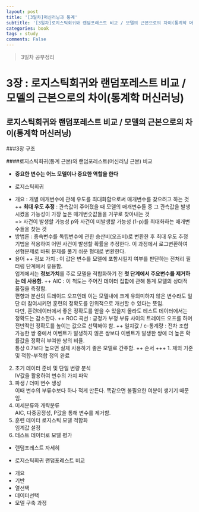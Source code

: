 ```yaml
---
layout: post
title: '[3일차]머신러닝과 통계'
subtitle: '[3일차]로지스틱회귀와 랜덤포레스트 비교 / 모델의 근본으로의 차이(통계학 머신러닝)'
categories: book
tags : study
comments: False
---
```

> 3일차 공부정리

# 3장 : 로지스틱회귀와 랜덤포레스트 비교 / 모델의 근본으로의 차이(통계학 머신러닝)

## 로지스틱회귀와 랜덤포레스트 비교 / 모델의 근본으로의 차이(통계학 머신러닝)

###3장 구조

####로지스틱회귀(통계 근본)와 랜덤포레스트(머신러닝 근본) 비교

 - **중요한 변수는 어느 모델이나 중요한 역할을 한다**

 - 로지스틱회귀
 + 개요 : 개별 매개변수에 관해 우도를 최대화함으로써 매개변수를 찾으려고 하는 것
 ++ **최대 우도 추정** : 관측값이 주어졌을 때 모델의 매개변수들 중 그 관측값을 발생시켰을 가능성이 
가장 높은 매개변숫값들을 거꾸로 찾아내는 것  
=> 사건이 발생할 가능성 p와 사건이 미발생할 가능성 (1-p)를 최대화하는 매개변수들을 찾는 것
 + 방법론 : 종속변수를 독립변수에 관한 승산비(오즈비)로 변환한 후 최대 우도 추정 기법을 적용하여 어떤 사건이 발생할 확률을 추정한다.
이 과정에서 로그변환하여 선형문제로 바꿔 문제를 풀기 쉬운 형태로 변환한다.
 + 용어
 ++ 정보 가치 : 이 값은 변수를 모델에 포함시킬지 여부를 판단하는 전처리 필터링 단계에서 유용함.  
업계에서는 **정보가치**를 주로 모델을 적합화하기 전 **첫 단계에서 주요변수를 제거하는 데 사용함**.
 ++ AIC : 이 척도는 주어진 데이터 집합에 관해 통계 모델의 상대적 품질을 측정함.  
편향과 분산의 트레이드 오프인데 이는 모델내에 크게 유의미하지 않은 변수라도 일단 더 참여시키면 훈련의 정확도를 인위적으로 개선할 수 있다는 뜻임.  
다만, 훈련데이터에서 좋은 정확도를 얻을 수 있을지 몰라도 테스트 데이터에서는 정확도는 감소한다.
 ++ ROC 곡선 : 긍정가 부정 부류 사이의 트레이드 오프를 하며 전반적인 정확도를 높이는 값으로 선택해야 함.
 ++ 일치값 / c-통계량 : 전차 조합 가능한 쌍 중에서 이벤트가 발생하지 않은 쌍보다 이벤트가 발생한 쌍에 더 높은 확률값을 정확히 부여한 쌍의 비율.  
통상 0.7보다 높으면 실제 사용하기 좋은 모델로 간주함.
++ 순서
+++ 1. 제외 기준 및 적합-부적합 정의 완료  
2. 초기 데이터 준비 및 단일 변량 분석  
IV값을 활용하여 변수의 가치 파악  
3. 파생 / 더미 변수 생성  
이때 변수의 부류수보다 하나 적게 만든다. 똑같으면 불필요한 여분이 생기기 때문임.
4. 미세분류와 개략분류  
AIC, 다중공정성, P값을 통해 변수를 제거함.
5. 훈련 데이터 로지스틱 모델 적합화  
임계값 설정  
6. 테스트 데이터로 모델 평가  







 - 랜덤포레스트 자세히

 - 로지스틱회귀 랜덤포레스트 비교
 + 개요
 + 기반
 + 열선택
 + 데이터선택
 + 모델 구축 과정


